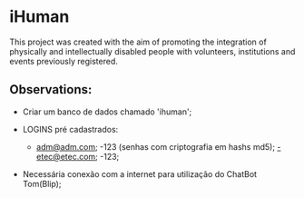 # iHuman

This project was created with the aim of promoting the integration of physically and intellectually disabled people with volunteers, institutions and events previously registered.

## Observations:

- Criar um banco de dados chamado 'ihuman';

- LOGINS pré cadastrados:

    - adm@adm.com;
    -123 (senhas com criptografia em hashs md5);
    -etec@etec.com;
    -123;

- Necessária conexão com a internet para utilização do ChatBot Tom(Blip);
